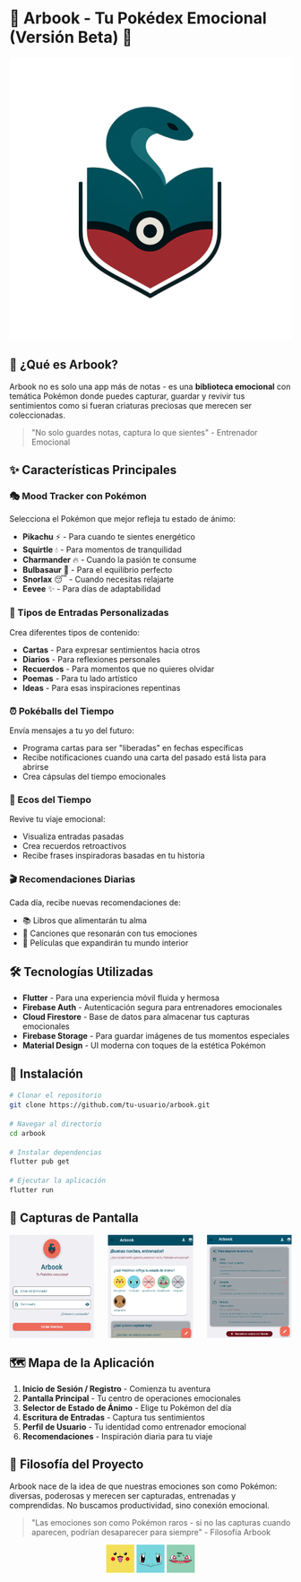 # 🌟 Arbook - Tu Pokédex Emocional (Versión Beta) 🌟

![Arbook Logo](assets/logo.png)

## 📱 ¿Qué es Arbook?

Arbook no es solo una app más de notas - es una **biblioteca emocional** con temática Pokémon donde puedes capturar, guardar y revivir tus sentimientos como si fueran criaturas preciosas que merecen ser coleccionadas.

> "No solo guardes notas, captura lo que sientes" - Entrenador Emocional

## ✨ Características Principales

### 🎭 Mood Tracker con Pokémon
Selecciona el Pokémon que mejor refleja tu estado de ánimo:
- **Pikachu** ⚡ - Para cuando te sientes energético
- **Squirtle** 💧 - Para momentos de tranquilidad
- **Charmander** 🔥 - Cuando la pasión te consume
- **Bulbasaur** 🌱 - Para el equilibrio perfecto
- **Snorlax** 😴 - Cuando necesitas relajarte
- **Eevee** ✨ - Para días de adaptabilidad

### 📝 Tipos de Entradas Personalizadas
Crea diferentes tipos de contenido:
- **Cartas** - Para expresar sentimientos hacia otros
- **Diarios** - Para reflexiones personales
- **Recuerdos** - Para momentos que no quieres olvidar
- **Poemas** - Para tu lado artístico
- **Ideas** - Para esas inspiraciones repentinas

### ⏰ Pokéballs del Tiempo
Envía mensajes a tu yo del futuro:
- Programa cartas para ser "liberadas" en fechas específicas
- Recibe notificaciones cuando una carta del pasado está lista para abrirse
- Crea cápsulas del tiempo emocionales

### 🔮 Ecos del Tiempo
Revive tu viaje emocional:
- Visualiza entradas pasadas
- Crea recuerdos retroactivos
- Recibe frases inspiradoras basadas en tu historia

### 🎬 Recomendaciones Diarias
Cada día, recibe nuevas recomendaciones de:
- 📚 Libros que alimentarán tu alma
- 🎵 Canciones que resonarán con tus emociones
- 🎥 Películas que expandirán tu mundo interior

## 🛠️ Tecnologías Utilizadas

- **Flutter** - Para una experiencia móvil fluida y hermosa
- **Firebase Auth** - Autenticación segura para entrenadores emocionales
- **Cloud Firestore** - Base de datos para almacenar tus capturas emocionales
- **Firebase Storage** - Para guardar imágenes de tus momentos especiales
- **Material Design** - UI moderna con toques de la estética Pokémon

## 🚀 Instalación

```bash
# Clonar el repositorio
git clone https://github.com/tu-usuario/arbook.git

# Navegar al directorio
cd arbook

# Instalar dependencias
flutter pub get

# Ejecutar la aplicación
flutter run
```

## 📸 Capturas de Pantalla

<div style="display: flex; justify-content: space-between;">
  <img src="assets/Screenshot 2025-06-17 235040.png" width="30%" alt="Pantalla de Login">
  <img src="assets/Screenshot 2025-06-17 235143.png" width="30%" alt="Pantalla Principal">
  <img src="assets/Screenshot 2025-06-17 235249.png" width="30%" alt="Escribir Entrada">
</div>

## 🗺️ Mapa de la Aplicación

1. **Inicio de Sesión / Registro** - Comienza tu aventura
2. **Pantalla Principal** - Tu centro de operaciones emocionales
3. **Selector de Estado de Ánimo** - Elige tu Pokémon del día
4. **Escritura de Entradas** - Captura tus sentimientos
5. **Perfil de Usuario** - Tu identidad como entrenador emocional
6. **Recomendaciones** - Inspiración diaria para tu viaje

## 🧠 Filosofía del Proyecto

Arbook nace de la idea de que nuestras emociones son como Pokémon: diversas, poderosas y merecen ser capturadas, entrenadas y comprendidas. No buscamos productividad, sino conexión emocional.

> "Las emociones son como Pokémon raros - si no las capturas cuando aparecen, podrían desaparecer para siempre" - Filosofía Arbook


<p align="center">
  <img src="assets/pikachu.jpg" width="50" alt="Pikachu">
  <img src="assets/squirtle.jpg" width="50" alt="Squirtle">
  <img src="assets/bulbasaur.jpg" width="50" height="50" alt="Bulbasaur">
</p>
